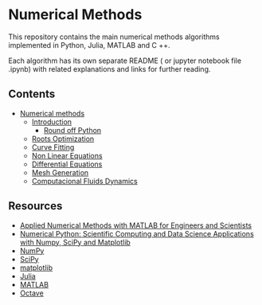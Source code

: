 # Numerical Methods

This repository contains the main numerical methods algorithms 
implemented in Python, Julia, MATLAB and C ++.

Each algorithm has its own separate README ( or jupyter notebook file .ipynb)
with related explanations and links for further reading.

## Contents

<!-- toc -->
* [Numerical methods](https://github.com/joaomh/numerical-methods)
    * [Introduction](https://github.com/joaomh/numerical-methods/blob/master/src/01_intro/intro.ipynb)
        * [Round off Python](https://github.com/joaomh/numerical-methods/blob/master/src/01_intro/round_off_error.ipynb)
    * [Roots Optimization]()
    * [Curve Fitting]()
    * [Non Linear Equations]()
    * [Differential Equations]()
    * [Mesh Generation]()
    * [Computacional Fluids Dynamics]()

## Resources
- [Applied Numerical Methods with MATLAB for Engineers and Scientists](https://www.amazon.com/Applied-Numerical-Methods-Engineers-Scientists/dp/0073397962)
- [Numerical Python: Scientific Computing and Data Science Applications with Numpy, SciPy and Matplotlib ](https://www.amazon.com/Numerical-Python-Scientific-Applications-Matplotlib/dp/1484242459/ref=sr_1_1?dchild=1&keywords=numerical+methods+python&qid=1597360845&s=books&sr=1-1)
- [NumPy](https://numpy.org/)
- [SciPy](https://www.scipy.org/)
- [matplotlib](https://matplotlib.org/)
- [Julia](https://julialang.org/)
- [MATLAB](https://www.mathworks.com/)
- [Octave](https://www.gnu.org/software/octave/)